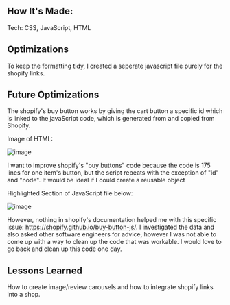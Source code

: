 

##  How It's Made:
Tech: CSS, JavaScript, HTML

## Optimizations

To keep the formatting tidy, I created a seperate javascript file purely for the shopify links. 

## Future Optimizations
The shopify's buy button works by giving the cart button a specific id which is linked to the javaScript code, which is generated from and copied from Shopify.

Image of HTML:

![image](https://user-images.githubusercontent.com/101692334/187389619-576c21d7-a62b-4909-8a3e-a68b426f5542.png)

I want to improve shopify's "buy buttons" code because the code is 175 lines for one item's button, but the script repeats with the exception of "id" and "node". It would be ideal if I could create a reusable object

Highlighted Section of JavaScript file below: 

![image](https://user-images.githubusercontent.com/101692334/187389488-c4c56069-e0d0-44e7-a031-afb504d30f2d.png)

However, nothing in shopify's documentation helped me with this specific issue: https://shopify.github.io/buy-button-js/. I investigated the data and also asked other software engineers for advice, however I was not able to come up with a way to clean up the code that was workable. I would love to go back and clean up this code one day.

## Lessons Learned

How to create image/review carousels and how to integrate shopify links into a shop.
